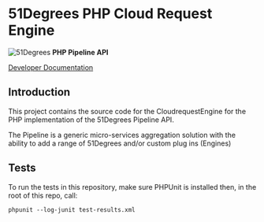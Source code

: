 # 51Degrees PHP Cloud Request Engine

![51Degrees](https://51degrees.com/DesktopModules/FiftyOne/Distributor/Logo.ashx?utm_source=github&utm_medium=repository&utm_content=readme_main&utm_campaign=php-open-source "Data rewards the curious") **PHP Pipeline API**

[Developer Documentation](https://docs.51degrees.com?utm_source=github&utm_medium=repository&utm_content=documentation&utm_campaign=php-open-source "developer documentation")

## Introduction
This project contains the source code for the CloudrequestEngine for the PHP implementation of the 51Degrees Pipeline API.

The Pipeline is a generic micro-services aggregation solution with the ability to add a range of 51Degrees and/or custom plug ins (Engines) 

## Tests

To run the tests in this repository, make sure PHPUnit is installed then, in the root of this repo, call:

```
phpunit --log-junit test-results.xml
```